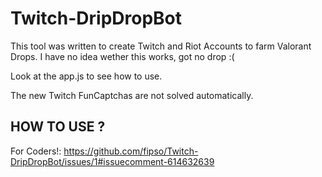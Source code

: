 # Twitch-DripDropBot

This tool was written to create Twitch and Riot Accounts to farm Valorant Drops.
I have no idea wether this works, got no drop :(

Look at the app.js to see how to use.

The new Twitch FunCaptchas are not solved automatically.

## HOW TO USE ?
For Coders!:
https://github.com/fipso/Twitch-DripDropBot/issues/1#issuecomment-614632639
